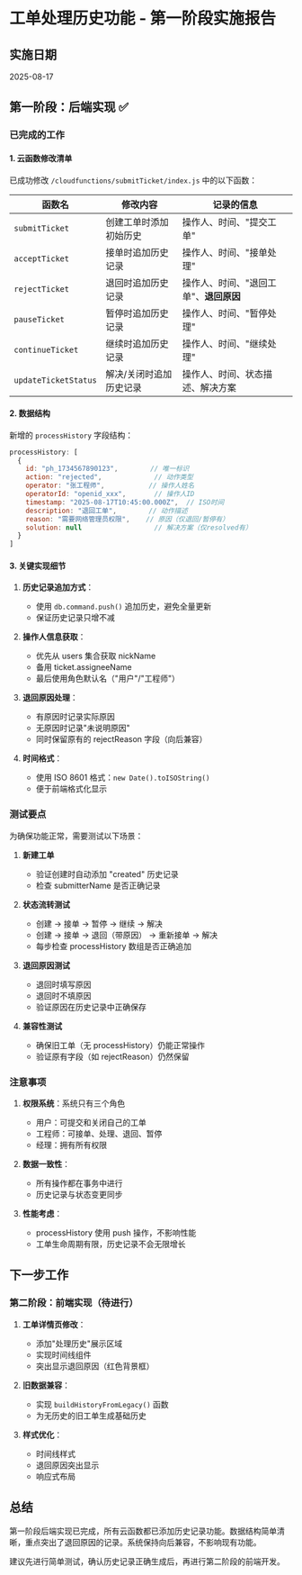 # 工单处理历史功能 - 第一阶段实施报告

## 实施日期
2025-08-17

## 第一阶段：后端实现 ✅

### 已完成的工作

#### 1. 云函数修改清单

已成功修改 `/cloudfunctions/submitTicket/index.js` 中的以下函数：

| 函数名 | 修改内容 | 记录的信息 |
|--------|---------|-----------|
| `submitTicket` | 创建工单时添加初始历史 | 操作人、时间、"提交工单" |
| `acceptTicket` | 接单时追加历史记录 | 操作人、时间、"接单处理" |
| `rejectTicket` | 退回时追加历史记录 | 操作人、时间、"退回工单"、**退回原因** |
| `pauseTicket` | 暂停时追加历史记录 | 操作人、时间、"暂停处理" |
| `continueTicket` | 继续时追加历史记录 | 操作人、时间、"继续处理" |
| `updateTicketStatus` | 解决/关闭时追加历史记录 | 操作人、时间、状态描述、解决方案 |

#### 2. 数据结构

新增的 `processHistory` 字段结构：

```javascript
processHistory: [
  {
    id: "ph_1734567890123",        // 唯一标识
    action: "rejected",             // 动作类型
    operator: "张工程师",           // 操作人姓名
    operatorId: "openid_xxx",       // 操作人ID
    timestamp: "2025-08-17T10:45:00.000Z",  // ISO时间
    description: "退回工单",        // 动作描述
    reason: "需要网络管理员权限",    // 原因（仅退回/暂停有）
    solution: null                  // 解决方案（仅resolved有）
  }
]
```

#### 3. 关键实现细节

1. **历史记录追加方式**：
   - 使用 `db.command.push()` 追加历史，避免全量更新
   - 保证历史记录只增不减

2. **操作人信息获取**：
   - 优先从 users 集合获取 nickName
   - 备用 ticket.assigneeName
   - 最后使用角色默认名（"用户"/"工程师"）

3. **退回原因处理**：
   - 有原因时记录实际原因
   - 无原因时记录"未说明原因"
   - 同时保留原有的 rejectReason 字段（向后兼容）

4. **时间格式**：
   - 使用 ISO 8601 格式：`new Date().toISOString()`
   - 便于前端格式化显示

### 测试要点

为确保功能正常，需要测试以下场景：

1. **新建工单**
   - 验证创建时自动添加 "created" 历史记录
   - 检查 submitterName 是否正确记录

2. **状态流转测试**
   - 创建 → 接单 → 暂停 → 继续 → 解决
   - 创建 → 接单 → 退回（带原因） → 重新接单 → 解决
   - 每步检查 processHistory 数组是否正确追加

3. **退回原因测试**
   - 退回时填写原因
   - 退回时不填原因
   - 验证原因在历史记录中正确保存

4. **兼容性测试**
   - 确保旧工单（无 processHistory）仍能正常操作
   - 验证原有字段（如 rejectReason）仍然保留

### 注意事项

1. **权限系统**：系统只有三个角色
   - 用户：可提交和关闭自己的工单
   - 工程师：可接单、处理、退回、暂停
   - 经理：拥有所有权限

2. **数据一致性**：
   - 所有操作都在事务中进行
   - 历史记录与状态变更同步

3. **性能考虑**：
   - processHistory 使用 push 操作，不影响性能
   - 工单生命周期有限，历史记录不会无限增长

## 下一步工作

### 第二阶段：前端实现（待进行）

1. **工单详情页修改**：
   - 添加"处理历史"展示区域
   - 实现时间线组件
   - 突出显示退回原因（红色背景框）

2. **旧数据兼容**：
   - 实现 `buildHistoryFromLegacy()` 函数
   - 为无历史的旧工单生成基础历史

3. **样式优化**：
   - 时间线样式
   - 退回原因突出显示
   - 响应式布局

## 总结

第一阶段后端实现已完成，所有云函数都已添加历史记录功能。数据结构简单清晰，重点突出了退回原因的记录。系统保持向后兼容，不影响现有功能。

建议先进行简单测试，确认历史记录正确生成后，再进行第二阶段的前端开发。